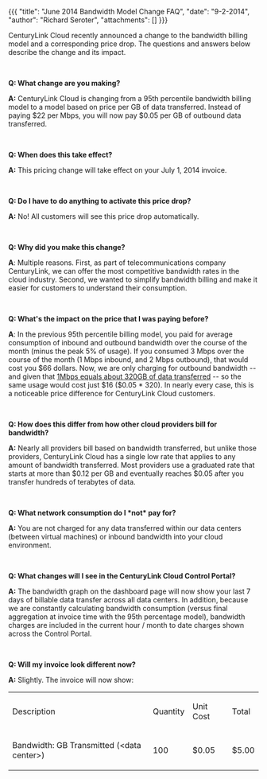 {{{
  "title": "June 2014 Bandwidth Model Change FAQ",
  "date": "9-2-2014",
  "author": "Richard Seroter",
  "attachments": []
}}}

<p>CenturyLink Cloud recently announced a change to the bandwidth billing model and a corresponding price drop. The questions and answers below describe the change and its impact.</p>
<p>&nbsp;</p>
<p><strong>Q: What change are you making?</strong>
</p>
<p><strong>A:</strong> CenturyLink Cloud is changing from a 95th percentile bandwidth billing model to a model based on price per GB of data transferred. Instead of paying $22 per Mbps, you will now pay $0.05 per GB of outbound data transferred.</p>
<p>&nbsp;</p>
<p><strong>Q: When does this take effect?</strong>
</p>
<p><strong>A:</strong> This pricing change will take effect on your July 1, 2014 invoice.</p>
<p>&nbsp;</p>
<p><strong>Q: Do I have to do anything to activate this price drop?</strong>
</p>
<p><strong>A:</strong> No! All customers will see this price drop automatically.</p>
<p>&nbsp;</p>
<p><strong>Q: Why did you make this change?</strong>
</p>
<p><strong>A</strong>: Multiple reasons. First, as part of telecommunications company CenturyLink, we can offer the most competitive bandwidth rates in the cloud industry. Second, we wanted to simplify bandwidth billing and make it easier for customers to
  understand their consumption.</p>
<p>&nbsp;</p>
<p><strong>Q: What's the impact on the price that I was paying before?</strong>
</p>
<p><strong>A</strong>: In the previous 95th percentile billing model, you paid for average consumption of inbound and outbound bandwidth over the course of the month (minus the peak 5% of usage). If you consumed 3 Mbps over the course of the month (1 Mbps
  inbound, and 2 Mbps outbound), that would cost you $66 dollars. Now, we are only charging for outbound bandwidth -- and given that <a href="https://www.google.com/#q=convert+1+Mbps+to+GB+per+month">1Mbps equals about 320GB of data transferred</a> --
  so the same usage would cost just $16 ($0.05 * 320). In nearly every case, this is a noticeable price difference for CenturyLink Cloud customers.</p>
<p>&nbsp;</p>
<p><strong>Q: How does this differ from how other cloud providers bill for bandwidth?</strong>
</p>
<p><strong>A:</strong> Nearly all providers bill based on bandwidth transferred, but unlike those providers, CenturyLink Cloud has a single low rate that applies to any amount of bandwidth transferred. Most providers use a graduated rate that starts at more
  than $0.12 per GB and eventually reaches $0.05 after you transfer hundreds of terabytes of data.</p>
<p>&nbsp;</p>
<p><strong>Q: What network consumption do I *not* pay for?</strong>
</p>
<p><strong>A:</strong> You are not charged for any data transferred within our data centers (between virtual machines) or inbound bandwidth into your cloud environment.</p>
<p>&nbsp;</p>
<p><strong>Q: What changes will I see in the CenturyLink Cloud Control Portal?</strong>
</p>
<p><strong>A:</strong> The bandwidth graph on the dashboard page will now show your last 7 days of billable data transfer across all data centers. In addition, because we are constantly calculating bandwidth consumption (versus final aggregation at invoice
  time with the 95th percentage model), bandwidth charges are included in the current hour / month to date charges shown across the Control Portal.</p>
<p>&nbsp;</p>
<p><strong>Q: Will my invoice look different now?</strong>
</p>
<p><strong>A:</strong> Slightly. The invoice will now show:</p>
<div>
  <table>
    <tbody>
      <tr>
        <td>
          <p>Description</p>
        </td>
        <td>
          <p>Quantity</p>
        </td>
        <td>
          <p>Unit Cost</p>
        </td>
        <td>
          <p>Total</p>
        </td>
      </tr>
      <tr>
        <td>
          <p>Bandwidth: GB Transmitted (&lt;data center&gt;)</p>
        </td>
        <td>
          <p>100</p>
        </td>
        <td>
          <p>$0.05</p>
        </td>
        <td>
          <p>$5.00</p>
        </td>
      </tr>
    </tbody>
  </table>
</div>